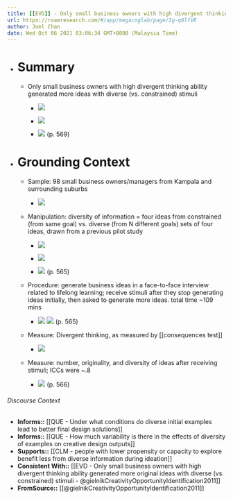 ```yaml
---
title: [[EVD]] - Only small business owners with high divergent thinking ability generated more ideas with diverse (vs. constrained) stimuli - [[@gielnikCreativityOpportunityIdentification2011]]
url: https://roamresearch.com/#/app/megacoglab/page/Ig-q6lfVE
author: Joel Chan
date: Wed Oct 06 2021 03:06:34 GMT+0800 (Malaysia Time)
---
```


- # Summary

    - Only small business owners with high divergent thinking ability generated more ideas with diverse (vs. constrained) stimuli

        - ![](https://firebasestorage.googleapis.com/v0/b/firescript-577a2.appspot.com/o/imgs%2Fapp%2Fmegacoglab%2Fo0osWa8Fuk.png?alt=media&token=a597147e-fb2b-4eef-ac62-784992ce6974)

        - ![](https://firebasestorage.googleapis.com/v0/b/firescript-577a2.appspot.com/o/imgs%2Fapp%2Fmegacoglab%2FxlEPk3mI_X.png?alt=media&token=7b0cb1ec-961f-4d92-a423-2541b4a57045)

        - ![](https://firebasestorage.googleapis.com/v0/b/firescript-577a2.appspot.com/o/imgs%2Fapp%2Fmegacoglab%2FVg_YYHrHqj.png?alt=media&token=caf3e581-5293-4e06-aef0-e3b5b1d5f8fd) (p. 569)
- # Grounding Context

    - Sample: 98 small business owners/managers from Kampala and surrounding suburbs

        - ![](https://firebasestorage.googleapis.com/v0/b/firescript-577a2.appspot.com/o/imgs%2Fapp%2Fmegacoglab%2FmKCUEUv8TI.png?alt=media&token=b8f680ba-9d35-46e5-b1ea-681fb9361465)

    - Manipulation: diversity of information = four ideas from constrained (from same goal) vs. diverse (from N different goals) sets of four ideas, drawn from a previous pilot study

        - ![](https://firebasestorage.googleapis.com/v0/b/firescript-577a2.appspot.com/o/imgs%2Fapp%2Fmegacoglab%2FOo6SBsorO0.png?alt=media&token=fbf1caca-a74b-4f94-b447-d442e73950a2)

        - ![](https://firebasestorage.googleapis.com/v0/b/firescript-577a2.appspot.com/o/imgs%2Fapp%2Fmegacoglab%2FiIufc5kfah.png?alt=media&token=ea8263f6-25ce-4cb7-b457-c82e0c199a9c)

        - ![](https://firebasestorage.googleapis.com/v0/b/firescript-577a2.appspot.com/o/imgs%2Fapp%2Fmegacoglab%2F2kx3atFvYA.png?alt=media&token=905197cb-6892-4e90-8b75-5b0fb9435548) (p. 565)

    - Procedure: generate business ideas in a face-to-face interview related to lifelong learning; receive stimuli after they stop generating ideas initially, then asked to generate more ideas. total time ~109 mins

        - ![](https://firebasestorage.googleapis.com/v0/b/firescript-577a2.appspot.com/o/imgs%2Fapp%2Fmegacoglab%2F5Pe9tT-InA.png?alt=media&token=008a25fd-93f6-45ee-8eb5-51e5e01ecc5b) 
![](https://firebasestorage.googleapis.com/v0/b/firescript-577a2.appspot.com/o/imgs%2Fapp%2Fmegacoglab%2Fkr9DV-CANM.png?alt=media&token=6f3be861-9bf2-41a6-8e9c-24f848b83e2e) (p. 565)

    - Measure: Divergent thinking, as measured by [[consequences test]]

        - ![](https://firebasestorage.googleapis.com/v0/b/firescript-577a2.appspot.com/o/imgs%2Fapp%2Fmegacoglab%2FvVLzzDk7HO.png?alt=media&token=87b55f5a-ea3e-476d-855d-b5ba4a71c8eb)

    - Measure: number, originality, and diversity of ideas after receiving stimuli; ICCs were ~.8

        - ![](https://firebasestorage.googleapis.com/v0/b/firescript-577a2.appspot.com/o/imgs%2Fapp%2Fmegacoglab%2FxLlBeNS4Xv.png?alt=media&token=28d9516d-a588-441d-af75-1998a6a9d488) (p. 566)

###### Discourse Context

- **Informs::** [[QUE - Under what conditions do diverse initial examples lead to better final design solutions]]
- **Informs::** [[QUE - How much variability is there in the effects of diversity of examples on creative design outputs]]
- **Supports::** [[CLM - people with lower propensity or capacity to explore benefit less from diverse information during ideation]]
- **Consistent With::** [[EVD - Only small business owners with high divergent thinking ability generated more original ideas with diverse (vs. constrained) stimuli - @gielnikCreativityOpportunityIdentification2011]]
- **FromSource::** [[@gielnikCreativityOpportunityIdentification2011]]
